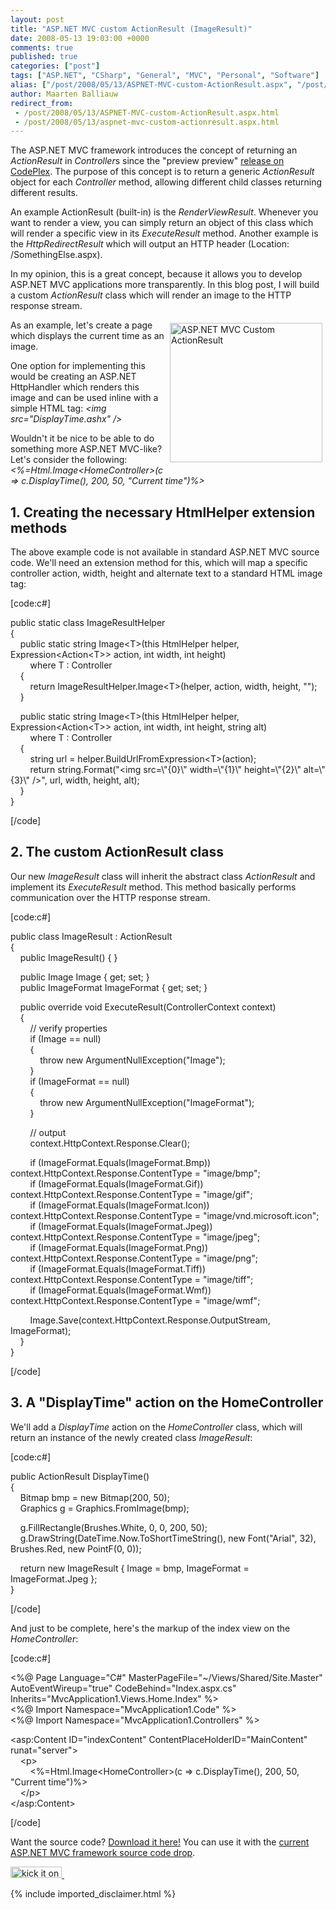 ```yaml
---
layout: post
title: "ASP.NET MVC custom ActionResult (ImageResult)"
date: 2008-05-13 19:03:00 +0000
comments: true
published: true
categories: ["post"]
tags: ["ASP.NET", "CSharp", "General", "MVC", "Personal", "Software"]
alias: ["/post/2008/05/13/ASPNET-MVC-custom-ActionResult.aspx", "/post/2008/05/13/aspnet-mvc-custom-actionresult.aspx"]
author: Maarten Balliauw
redirect_from:
 - /post/2008/05/13/ASPNET-MVC-custom-ActionResult.aspx.html
 - /post/2008/05/13/aspnet-mvc-custom-actionresult.aspx.html
---
```

<p>
The ASP.NET MVC framework introduces the concept of returning an <em>ActionResult</em> in <em>Controller</em>s since the &quot;preview preview&quot; <a href="http://www.codeplex.com/aspnet/Release/ProjectReleases.aspx?ReleaseId=12640" target="_blank">release on CodePlex</a>. The purpose of this concept is to return a generic <em>ActionResult</em> object for each <em>Controller</em> method, allowing different child classes returning different results. 
</p>
<p>
An example ActionResult (built-in) is the <em>RenderViewResult</em>. Whenever you want to render a view, you can simply return an object of this class which will render a specific view in its <em>ExecuteResult</em> method. Another example is the <em>HttpRedirectResult</em> which will output an HTTP header (Location: /SomethingElse.aspx). 
</p>
<p>
In my opinion, this is a great concept, because it allows you to develop ASP.NET MVC applications more transparently. In this blog post, I will build a custom <em>ActionResult</em> class which will render an image to the HTTP response stream. 
</p>
<p>
<a href="/images/WindowsLiveWriter/ASP.NETMVCcustomActionResultImageResult_D717/image_6.png"><img style="margin: 5px; border: 0px" src="/images/WindowsLiveWriter/ASP.NETMVCcustomActionResultImageResult_D717/image_thumb_2.png" border="0" alt="ASP.NET MVC Custom ActionResult" title="ASP.NET MVC Custom ActionResult" width="244" height="223" align="right" /></a>As an example, let&#39;s create a page which displays the current time as an image. 
</p>
<p>
One option for implementing this would be creating an ASP.NET HttpHandler which renders this image and can be used inline with a simple HTML tag: <em>&lt;img src=&quot;DisplayTime.ashx&quot; /&gt;</em> 
</p>
<p>
Wouldn&#39;t it be nice to be able to do something more ASP.NET MVC-like? Let&#39;s consider the following: <em>&lt;%=Html.Image&lt;HomeController&gt;(c =&gt; c.DisplayTime(), 200, 50, &quot;Current time&quot;)%&gt;</em> 
</p>
<h2>1. Creating the necessary HtmlHelper extension methods</h2>
<p>
The above example code is not available in standard ASP.NET MVC source code. We&#39;ll need an extension method for this, which will map a specific controller action, width, height and alternate text to a standard HTML image tag: 
</p>
<p>
[code:c#] 
</p>
<p>
public static class ImageResultHelper <br />
{ <br />
&nbsp;&nbsp;&nbsp; public static string Image&lt;T&gt;(this HtmlHelper helper, Expression&lt;Action&lt;T&gt;&gt; action, int width, int height) <br />
&nbsp;&nbsp;&nbsp;&nbsp;&nbsp;&nbsp;&nbsp; where T : Controller <br />
&nbsp;&nbsp;&nbsp; { <br />
&nbsp;&nbsp;&nbsp;&nbsp;&nbsp;&nbsp;&nbsp; return ImageResultHelper.Image&lt;T&gt;(helper, action, width, height, &quot;&quot;); <br />
&nbsp;&nbsp;&nbsp; } 
</p>
<p>
&nbsp;&nbsp;&nbsp; public static string Image&lt;T&gt;(this HtmlHelper helper, Expression&lt;Action&lt;T&gt;&gt; action, int width, int height, string alt) <br />
&nbsp;&nbsp;&nbsp;&nbsp;&nbsp;&nbsp;&nbsp; where T : Controller <br />
&nbsp;&nbsp;&nbsp; { <br />
&nbsp;&nbsp;&nbsp;&nbsp;&nbsp;&nbsp;&nbsp; string url = helper.BuildUrlFromExpression&lt;T&gt;(action); <br />
&nbsp;&nbsp;&nbsp;&nbsp;&nbsp;&nbsp;&nbsp; return string.Format(&quot;&lt;img src=\&quot;{0}\&quot; width=\&quot;{1}\&quot; height=\&quot;{2}\&quot; alt=\&quot;{3}\&quot; /&gt;&quot;, url, width, height, alt); <br />
&nbsp;&nbsp;&nbsp; } <br />
}&nbsp; 
</p>
<p>
[/code] 
</p>
<h2>2. The custom ActionResult class</h2>
<p>
Our new <em>ImageResult</em> class will inherit the abstract class <em>ActionResult</em> and implement its <em>ExecuteResult</em> method. This method basically performs communication over the HTTP response stream. 
</p>
<p>
[code:c#] 
</p>
<p>
public class ImageResult : ActionResult <br />
{ <br />
&nbsp;&nbsp;&nbsp; public ImageResult() { } 
</p>
<p>
&nbsp;&nbsp;&nbsp; public Image Image { get; set; } <br />
&nbsp;&nbsp;&nbsp; public ImageFormat ImageFormat { get; set; } 
</p>
<p>
&nbsp;&nbsp;&nbsp; public override void ExecuteResult(ControllerContext context) <br />
&nbsp;&nbsp;&nbsp; { <br />
&nbsp;&nbsp;&nbsp;&nbsp;&nbsp;&nbsp;&nbsp; // verify properties <br />
&nbsp;&nbsp;&nbsp;&nbsp;&nbsp;&nbsp;&nbsp; if (Image == null) <br />
&nbsp;&nbsp;&nbsp;&nbsp;&nbsp;&nbsp;&nbsp; { <br />
&nbsp;&nbsp;&nbsp;&nbsp;&nbsp;&nbsp;&nbsp;&nbsp;&nbsp;&nbsp;&nbsp; throw new ArgumentNullException(&quot;Image&quot;); <br />
&nbsp;&nbsp;&nbsp;&nbsp;&nbsp;&nbsp;&nbsp; } <br />
&nbsp;&nbsp;&nbsp;&nbsp;&nbsp;&nbsp;&nbsp; if (ImageFormat == null) <br />
&nbsp;&nbsp;&nbsp;&nbsp;&nbsp;&nbsp;&nbsp; { <br />
&nbsp;&nbsp;&nbsp;&nbsp;&nbsp;&nbsp;&nbsp;&nbsp;&nbsp;&nbsp;&nbsp; throw new ArgumentNullException(&quot;ImageFormat&quot;); <br />
&nbsp;&nbsp;&nbsp;&nbsp;&nbsp;&nbsp;&nbsp; } 
</p>
<p>
&nbsp;&nbsp;&nbsp;&nbsp;&nbsp;&nbsp;&nbsp; // output <br />
&nbsp;&nbsp;&nbsp;&nbsp;&nbsp;&nbsp;&nbsp; context.HttpContext.Response.Clear(); 
</p>
<p>
&nbsp;&nbsp;&nbsp;&nbsp;&nbsp;&nbsp;&nbsp; if (ImageFormat.Equals(ImageFormat.Bmp)) context.HttpContext.Response.ContentType = &quot;image/bmp&quot;; <br />
&nbsp;&nbsp;&nbsp;&nbsp;&nbsp;&nbsp;&nbsp; if (ImageFormat.Equals(ImageFormat.Gif)) context.HttpContext.Response.ContentType = &quot;image/gif&quot;; <br />
&nbsp;&nbsp;&nbsp;&nbsp;&nbsp;&nbsp;&nbsp; if (ImageFormat.Equals(ImageFormat.Icon)) context.HttpContext.Response.ContentType = &quot;image/vnd.microsoft.icon&quot;; <br />
&nbsp;&nbsp;&nbsp;&nbsp;&nbsp;&nbsp;&nbsp; if (ImageFormat.Equals(ImageFormat.Jpeg)) context.HttpContext.Response.ContentType = &quot;image/jpeg&quot;; <br />
&nbsp;&nbsp;&nbsp;&nbsp;&nbsp;&nbsp;&nbsp; if (ImageFormat.Equals(ImageFormat.Png)) context.HttpContext.Response.ContentType = &quot;image/png&quot;; <br />
&nbsp;&nbsp;&nbsp;&nbsp;&nbsp;&nbsp;&nbsp; if (ImageFormat.Equals(ImageFormat.Tiff)) context.HttpContext.Response.ContentType = &quot;image/tiff&quot;; <br />
&nbsp;&nbsp;&nbsp;&nbsp;&nbsp;&nbsp;&nbsp; if (ImageFormat.Equals(ImageFormat.Wmf)) context.HttpContext.Response.ContentType = &quot;image/wmf&quot;; 
</p>
<p>
&nbsp;&nbsp;&nbsp;&nbsp;&nbsp;&nbsp;&nbsp; Image.Save(context.HttpContext.Response.OutputStream, ImageFormat); <br />
&nbsp;&nbsp;&nbsp; } <br />
} 
</p>
<p>
[/code] 
</p>
<h2>3. A &quot;DisplayTime&quot; action on the HomeController</h2>
<p>
We&#39;ll add a <em>DisplayTime</em> action on the <em>HomeController</em> class, which will return an instance of the newly created class <em>ImageResult</em>: 
</p>
<p>
[code:c#] 
</p>
<p>
public ActionResult DisplayTime() <br />
{ <br />
&nbsp;&nbsp;&nbsp; Bitmap bmp = new Bitmap(200, 50); <br />
&nbsp;&nbsp;&nbsp; Graphics g = Graphics.FromImage(bmp); 
</p>
<p>
&nbsp;&nbsp;&nbsp; g.FillRectangle(Brushes.White, 0, 0, 200, 50); <br />
&nbsp;&nbsp;&nbsp; g.DrawString(DateTime.Now.ToShortTimeString(), new Font(&quot;Arial&quot;, 32), Brushes.Red, new PointF(0, 0)); 
</p>
<p>
&nbsp;&nbsp;&nbsp; return new ImageResult { Image = bmp, ImageFormat = ImageFormat.Jpeg }; <br />
} 
</p>
<p>
[/code] 
</p>
<p>
And just to be complete, here&#39;s the markup of the index view on the <em>HomeController</em>: 
</p>
<p>
[code:c#] 
</p>
<p>
&lt;%@ Page Language=&quot;C#&quot; MasterPageFile=&quot;~/Views/Shared/Site.Master&quot; AutoEventWireup=&quot;true&quot; CodeBehind=&quot;Index.aspx.cs&quot; Inherits=&quot;MvcApplication1.Views.Home.Index&quot; %&gt; <br />
&lt;%@ Import Namespace=&quot;MvcApplication1.Code&quot; %&gt; <br />
&lt;%@ Import Namespace=&quot;MvcApplication1.Controllers&quot; %&gt; 
</p>
<p>
&lt;asp:Content ID=&quot;indexContent&quot; ContentPlaceHolderID=&quot;MainContent&quot; runat=&quot;server&quot;&gt; <br />
&nbsp;&nbsp;&nbsp; &lt;p&gt; <br />
&nbsp;&nbsp;&nbsp;&nbsp;&nbsp;&nbsp;&nbsp; &lt;%=Html.Image&lt;HomeController&gt;(c =&gt; c.DisplayTime(), 200, 50, &quot;Current time&quot;)%&gt; <br />
&nbsp;&nbsp;&nbsp; &lt;/p&gt; <br />
&lt;/asp:Content&gt; 
</p>
<p>
[/code] 
</p>
<p>
Want the source code? <a href="/files/MvcImageResult.zip">Download it here!</a> You can use it with the <a href="http://www.codeplex.com/aspnet/Release/ProjectReleases.aspx?ReleaseId=12640" target="_blank">current ASP.NET MVC framework source code drop</a>. 
</p>
<p>
<a href="http://www.dotnetkicks.com/kick/?url=/post/2008/05/ASPNET-MVC-custom-ActionResult.aspx&amp;title=ASP.NET%20MVC%20custom%20ActionResult%20%28ImageResult%29"><img src="http://www.dotnetkicks.com/Services/Images/KickItImageGenerator.ashx?url=/post/2008/05/ASPNET-MVC-custom-ActionResult.aspx" border="0" alt="kick it on DotNetKicks.com" width="82" height="18" /> </a>&nbsp; 
</p>

{% include imported_disclaimer.html %}
